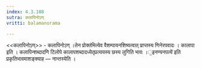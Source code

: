 ```yaml
---
index: 4.3.108
sutra: कलापिनोऽण्
vritti: balamanorama

---
```

<<कलापिनोऽण्>> - कलापिनोऽण् ।तेन प्रोक्त॑मित्येव वैशम्पायनशिष्यत्वात् प्राप्तस्य णिनेरपवादः । कालापा इति । कलापिन्शब्दादणि टिलोपे कालापशब्दादध्येतृप्रत्ययस्य छस्य लुगिति भावः ।॒इनण्यनपत्ये॑ इति प्रकृतिभावमाशङ्क्याह — नान्तस्येति ।